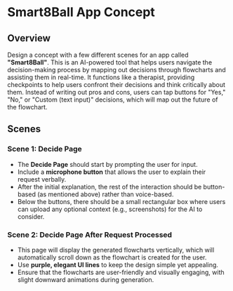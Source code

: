 # Smart8Ball App Concept

## Overview
Design a concept with a few different scenes for an app called **"Smart8Ball"**. This is an AI-powered tool that helps users navigate the decision-making process by mapping out decisions through flowcharts and assisting them in real-time. It functions like a therapist, providing checkpoints to help users confront their decisions and think critically about them. Instead of writing out pros and cons, users can tap buttons for "Yes," "No," or "Custom (text input)" decisions, which will map out the future of the flowchart.

## Scenes

### Scene 1: Decide Page
- The **Decide Page** should start by prompting the user for input.
- Include a **microphone button** that allows the user to explain their request verbally.
- After the initial explanation, the rest of the interaction should be button-based (as mentioned above) rather than voice-based.
- Below the buttons, there should be a small rectangular box where users can upload any optional context (e.g., screenshots) for the AI to consider.

### Scene 2: Decide Page After Request Processed
- This page will display the generated flowcharts vertically, which will automatically scroll down as the flowchart is created for the user.
- Use **purple, elegant UI lines** to keep the design simple yet appealing.
- Ensure that the flowcharts are user-friendly and visually engaging, with slight downward animations during generation.
